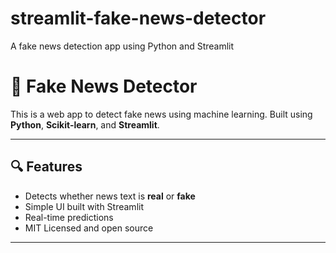 # streamlit-fake-news-detector
A fake news detection app using Python and Streamlit
# 📰 Fake News Detector

This is a web app to detect fake news using machine learning. Built using **Python**, **Scikit-learn**, and **Streamlit**.

---

## 🔍 Features

- Detects whether news text is **real** or **fake**
- Simple UI built with Streamlit
- Real-time predictions
- MIT Licensed and open source

---

